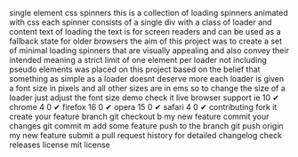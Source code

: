 single element css spinners this is a collection of loading spinners animated with css each spinner consists of a single div with a class of loader and content text of loading the text is for screen readers and can be used as a fallback state for older browsers the aim of this project was to create a set of minimal loading spinners that are visually appealing and also convey their intended meaning a strict limit of one element per loader not including pseudo elements was placed on this project based on the belief that something as simple as a loader doesnt deserve more each loader is given a font size in pixels and all other sizes are in ems so to change the size of a loader just adjust the font size demo check it live browser support ie 10 ✔ chrome 4 0 ✔ firefox 16 0 ✔ opera 15 0 ✔ safari 4 0 ✔ contributing fork it create your feature branch git checkout b my new feature commit your changes git commit m add some feature push to the branch git push origin my new feature submit a pull request history for detailed changelog check releases license mit license